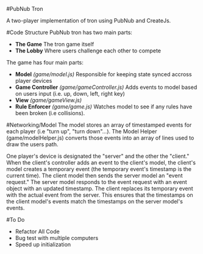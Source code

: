 #PubNub Tron

A two-player implementation of tron using PubNub and CreateJs.

#Code Structure
PubNub tron has two main parts:

- <strong>The Game</strong> The tron game itself
- <strong>The Lobby</strong> Where users challenge each other to compete

The game has four main parts:

- <strong>Model</strong> <em>(game/model.js)</em> Responsible for keeping state synced accross player devices
- <strong>Game Controller</strong> <em>(game/gameController.js)</em> Adds events to model based on users input (i.e. up, down, left, right key)
- <strong>View</strong> <em>(game/gameView.js)</em>
- <strong>Rule Enforcer</strong> <em>(game/game.js)</em> Watches model to see if any rules have been broken (i.e collisions).

#Networking/Model
The model stores an array of timestamped events for each player (i.e "turn up", "turn down"...). The Model Helper (game/modelHelper.js) converts those events into an array of lines used to draw the users path.

One player's device is designated the "server" and the other the "client." When the client's controller adds an event to the client's model, the client's model creates a temporary event (the temporary event's timestamp is the current time). The client model then sends the server model an "event request." The server model responds to the event request with an event object with an updated timestamp. The client replaces its temporary event with the actual event from the server. This ensures that the timestamps on the client model's events match the timestamps on the server model's events.

#To Do
- Refactor All Code
- Bug test with multiple computers
- Speed up initialization